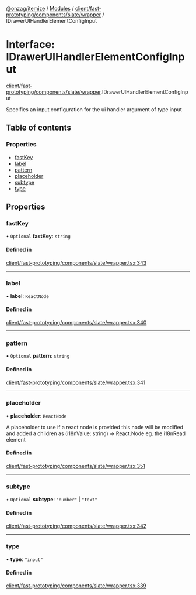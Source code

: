 [@onzag/itemize](../README.md) / [Modules](../modules.md) / [client/fast-prototyping/components/slate/wrapper](../modules/client_fast_prototyping_components_slate_wrapper.md) / IDrawerUIHandlerElementConfigInput

# Interface: IDrawerUIHandlerElementConfigInput

[client/fast-prototyping/components/slate/wrapper](../modules/client_fast_prototyping_components_slate_wrapper.md).IDrawerUIHandlerElementConfigInput

Specifies an input configuration for the ui handler argument
of type input

## Table of contents

### Properties

- [fastKey](client_fast_prototyping_components_slate_wrapper.IDrawerUIHandlerElementConfigInput.md#fastkey)
- [label](client_fast_prototyping_components_slate_wrapper.IDrawerUIHandlerElementConfigInput.md#label)
- [pattern](client_fast_prototyping_components_slate_wrapper.IDrawerUIHandlerElementConfigInput.md#pattern)
- [placeholder](client_fast_prototyping_components_slate_wrapper.IDrawerUIHandlerElementConfigInput.md#placeholder)
- [subtype](client_fast_prototyping_components_slate_wrapper.IDrawerUIHandlerElementConfigInput.md#subtype)
- [type](client_fast_prototyping_components_slate_wrapper.IDrawerUIHandlerElementConfigInput.md#type)

## Properties

### fastKey

• `Optional` **fastKey**: `string`

#### Defined in

[client/fast-prototyping/components/slate/wrapper.tsx:343](https://github.com/onzag/itemize/blob/59702dd5/client/fast-prototyping/components/slate/wrapper.tsx#L343)

___

### label

• **label**: `ReactNode`

#### Defined in

[client/fast-prototyping/components/slate/wrapper.tsx:340](https://github.com/onzag/itemize/blob/59702dd5/client/fast-prototyping/components/slate/wrapper.tsx#L340)

___

### pattern

• `Optional` **pattern**: `string`

#### Defined in

[client/fast-prototyping/components/slate/wrapper.tsx:341](https://github.com/onzag/itemize/blob/59702dd5/client/fast-prototyping/components/slate/wrapper.tsx#L341)

___

### placeholder

• **placeholder**: `ReactNode`

A placeholder to use
if a react node is provided this node will be modified
and added a children as (i18nValue: string) => React.Node
eg. the i18nRead element

#### Defined in

[client/fast-prototyping/components/slate/wrapper.tsx:351](https://github.com/onzag/itemize/blob/59702dd5/client/fast-prototyping/components/slate/wrapper.tsx#L351)

___

### subtype

• `Optional` **subtype**: ``"number"`` \| ``"text"``

#### Defined in

[client/fast-prototyping/components/slate/wrapper.tsx:342](https://github.com/onzag/itemize/blob/59702dd5/client/fast-prototyping/components/slate/wrapper.tsx#L342)

___

### type

• **type**: ``"input"``

#### Defined in

[client/fast-prototyping/components/slate/wrapper.tsx:339](https://github.com/onzag/itemize/blob/59702dd5/client/fast-prototyping/components/slate/wrapper.tsx#L339)
